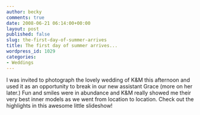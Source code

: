 ```yaml
---
author: becky
comments: true
date: 2008-06-21 06:14:00+00:00
layout: post
published: false
slug: the-first-day-of-summer-arrives
title: The first day of summer arrives...
wordpress_id: 1029
categories:
- Weddings
---
```


I was invited to photograph the lovely wedding of K&M this afternoon and used it as an opportunity to break in our new assistant Grace (more on her later.) Fun and smiles were in abundance and K&M really showed me their very best inner models as we went from location to location. Check out the highlights in this awesome little slideshow!

